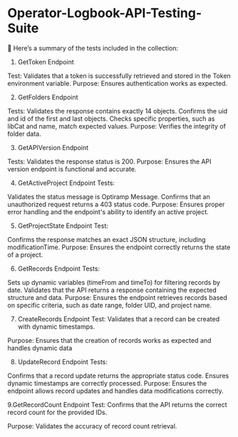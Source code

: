 # Operator-Logbook-API-Testing-Suite

🚀 Here’s a summary of the tests included in the collection:

1. GetToken Endpoint

Test: Validates that a token is successfully retrieved and stored in the Token environment variable.
Purpose: Ensures authentication works as expected.

2. GetFolders Endpoint

Tests:
Validates the response contains exactly 14 objects.
Confirms the uid and id of the first and last objects.
Checks specific properties, such as libCat and name, match expected values.
Purpose: Verifies the integrity of folder data.

3. GetAPIVersion Endpoint

Tests:
Validates the response status is 200.
Purpose: Ensures the API version endpoint is functional and accurate.


4. GetActiveProject Endpoint
Tests:

Validates the status message is Optiramp Message.
Confirms that an unauthorized request returns a 403 status code.
Purpose: Ensures proper error handling and the endpoint's ability to identify an active project.

5. GetProjectState Endpoint
Test:

Confirms the response matches an exact JSON structure, including modificationTime.
Purpose: Ensures the endpoint correctly returns the state of a project.

6. GetRecords Endpoint
Tests:

Sets up dynamic variables (timeFrom and timeTo) for filtering records by date.
Validates that the API returns a response containing the expected structure and data.
Purpose: Ensures the endpoint retrieves records based on specific criteria, such as date range, folder UID, and project name.

7. CreateRecords Endpoint
Test: Validates that a record can be created with dynamic timestamps.

Purpose: Ensures that the creation of records works as expected and handles dynamic data

8. UpdateRecord Endpoint
Tests:

Confirms that a record update returns the appropriate status code.
Ensures dynamic timestamps are correctly processed.
Purpose: Ensures the endpoint allows record updates and handles data modifications correctly.


9.GetRecordCount Endpoint
Test: Confirms that the API returns the correct record count for the provided IDs.

Purpose: Validates the accuracy of record count retrieval.



